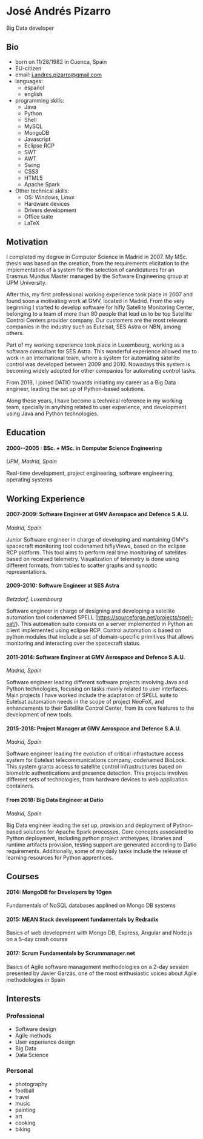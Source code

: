 José Andrés Pizarro
===================

Big Data developer

Bio
---

 * born on 11/28/1982 in Cuenca, Spain
 * EU-citizen
 * email: j.andres.pizarro@gmail.com
 * languages:
   * español
   * english
 * programming skills:
   * Java
   * Python
   * Shell
   * MySQL
   * MongoDB
   * Javascript
   * Eclipse RCP
   * SWT
   * AWT
   * Swing
   * CSS3
   * HTML5
   * Apache Spark
 * Other technical skills:
   * OS: Windows, Linux
   * Hardware devices
   * Drivers development
   * Office suite
   * LaTeX

Motivation
----------

I completed my degree in Computer Science in Madrid in 2007. My MSc. thesis was based on 
the creation, from the requirements elicitation to the implementation of a system for the selection of candidatures for an
Erasmus Mundus Master managed by the Software Engineering group at UPM University.

After this, my first professional working experience took place in 2007 and found soon a motivating work 
at GMV, located in Madrid. From the very beginning I started to develop software for hifly Satellite Monitoring Center,
belonging to a team of more than 80 people that lead us to be top Satellite Control Centers provider company. 
Our customers are the most relevant companies in the industry such as Eutelsat, SES Astra or NBN, among others.

Part of my working experience took place in Luxembourg, working as a software consultant for SES Astra.
This wonderful experience allowed me to work in an international team, where a system for automating satellite control
was developed between 2009 and 2010. Nowadays this system is becoming widely adopted for other companies for automating
control tasks.

From 2018, I joined DATIO towards initiating my career as a Big Data engineer, leading the set up of Python-based
solutions.

Along these years, I have become a technical reference in my working team, specially in anything related
to user experience, and development using Java and Python technologies.

Education
---------

#### 2000--2005 : BSc. + MSc. in **Computer Science Engineering**
_UPM, Madrid, Spain_

Real-time development, project engineering, software engineering, operating systems

Working Experience
------------------

#### 2007-2009: Software Engineer at GMV Aerospace and Defence S.A.U.
_Madrid, Spain_

Junior Software engineer in charge of developing and mantaining GMV's spacecraft monitoring tool codenamed hiflyViews, based on the eclipse RCP platform.
This tool aims to perform real time monitoring of satellites based on received telemetry. Visualization of telemetry is done using different formats,
from tables to scatter graphs and synoptic representations.


#### 2009-2010: Software Engineer at SES Astra
_Betzdorf, Luxembourg_

Software engineer in charge of designing and developing a satellite automation tool codenamed SPELL (https://sourceforge.net/projects/spell-sat/).
This automation suite consists on a server implemented in Python an client implemented using eclipse RCP.
Control automation is based on python modules that include a set of domain-specific primitives that allows monitoring and interacting over the
spacecraft status.


#### 2011-2014: Software Engineer at GMV Aerospace and Defence S.A.U.
_Madrid, Spain_

Software engineer leading different software projects involving Java and Python technologies, focusing on tasks mainly related to user interfaces.
Main projects I have worked include the adaptation of SPELL suite to Eutelsat automation needs in the scope of project NeoFoX, and enhancements to
their Satellite Control Center, from its core features to the development of new tools.


#### 2015-2018: Project Manager at GMV Aerospace and Defence S.A.U.
_Madrid, Spain_

Software engineer leading the evolution of critical infrastucture access system for Eutelsat telecommunications company, codenamed BioLock. This system
grants access to satellite control infrastructures based on biometric authentications and presence detection.
This projects involves different sets of technologies, from hardware devices to web application containers.

#### From 2018: Big Data Engineer at Datio
_Madrid, Spain_

Big Data engineer leading the set up, provision and deployment of Python-based solutions for Apache Spark processes.
Core concepts associated to Python deployment, including python project archetypes, libraries and runtime artifacts provision, testing support are
generated according to Datio requirements. Additionally, some of my daily tasks include the release of learning resources for Python apprentices.

Courses
-------

#### 2014: MongoDB for Developers by 10gen
Fundamentals of NoSQL databases applined on Mongo DB systems

#### 2015: MEAN Stack development fundamentals by Redradix
Basics of web development with Mongo DB, Express, Angular and Node.js on a 5-day crash course

#### 2017: Scrum Fundamentals by Scrummanager.net
Basics of Agile software management methodologies on a 2-day session presented by Javier Garzás, one of the most enthusiastic voices about Agile methodologies in Spain

Interests
---------

### Professional

 * Software design
 * Agile methods
 * User experience design
 * Big Data
 * Data Science

### Personal

 * photography
 * football
 * travel
 * music
 * painting 
 * art
 * cooking
 * biking